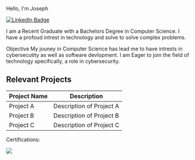 Hello, I'm Joseph

[![LinkedIn Badge](https://img.shields.io/badge/LinkedIn-Connect-blue)](https://www.linkedin.com/in/josephkiesche/)


I am a Recent Graduate with a Bachelors Degree in Computer Science. I have a profoud intrest in technology and solve to solve complex problems.


Objective
My jouney in Computer Science has lead me to have intrests in cybersecutity as well as software devlopment. I am Eager to join the field of technology specifically, a role in cybersecurity. 


## Relevant Projects

| Project Name | Description |
|--------------|-------------|
| Project A    | Description of Project A |
| Project B    | Description of Project B |
| Project C    | Description of Project C |


  
Certifications:

<div> 
  <img src="https://img.shields.io/badge/Network+-white?style=flat&logoColor=white&color=red" />
</div>

    

